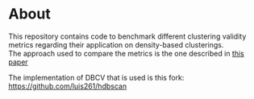 # About
This repository contains code to benchmark different clustering validity metrics regarding their application on density-based clusterings.  
The approach used to compare the metrics is the one described in [this paper](https://www.semanticscholar.org/paper/Relative-clustering-validity-criteria:-A-overview-Vendramin-Campello/ad93d3b55fb94827c4df45e9fc67c55a7d90d00b)
  
The implementation of DBCV that is used is this fork: https://github.com/luis261/hdbscan